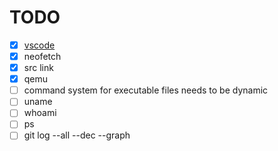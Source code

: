 # TODO

- [x] [vscode](https://github.com/conwnet/github1s)
- [x] neofetch
- [x] src link
- [x] qemu
- [ ] command system for executable files needs to be dynamic
- [ ] uname
- [ ] whoami
- [ ] ps
- [ ] git log --all --dec --graph

